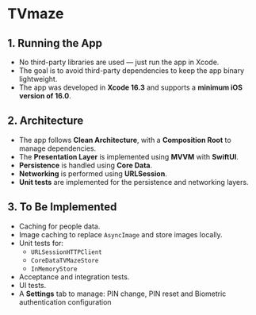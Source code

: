 # TVmaze

## 1. Running the App

- No third-party libraries are used — just run the app in Xcode.
- The goal is to avoid third-party dependencies to keep the app binary lightweight.
- The app was developed in **Xcode 16.3** and supports a **minimum iOS version of 16.0**.

## 2. Architecture

- The app follows **Clean Architecture**, with a **Composition Root** to manage dependencies.
- The **Presentation Layer** is implemented using **MVVM** with **SwiftUI**.
- **Persistence** is handled using **Core Data**.
- **Networking** is performed using **URLSession**.
- **Unit tests** are implemented for the persistence and networking layers.

## 3. To Be Implemented

- Caching for people data.
- Image caching to replace `AsyncImage` and store images locally.
- Unit tests for:
  - `URLSessionHTTPClient`
  - `CoreDataTVMazeStore`
  - `InMemoryStore`
- Acceptance and integration tests.
- UI tests.
- A **Settings** tab to manage: PIN change, PIN reset and Biometric authentication configuration
